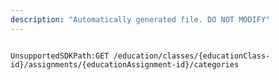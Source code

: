 ```yaml
---
description: "Automatically generated file. DO NOT MODIFY"
---
```


```powershellv2

UnsupportedSDKPath:GET /education/classes/{educationClass-id}/assignments/{educationAssignment-id}/categories

```